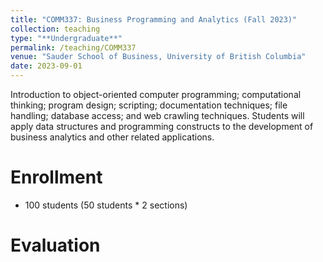 ```yaml
---
title: "COMM337: Business Programming and Analytics (Fall 2023)"
collection: teaching
type: "**Undergraduate**"
permalink: /teaching/COMM337
venue: "Sauder School of Business, University of British Columbia"
date: 2023-09-01
---
```


Introduction to object-oriented computer programming; computational thinking; program design; scripting; documentation techniques; file handling; database access; and web crawling techniques. Students will apply data structures and programming constructs to the development of business analytics and other related applications. 

Enrollment
======
* 100 students (50 students * 2 sections)

Evaluation
======

